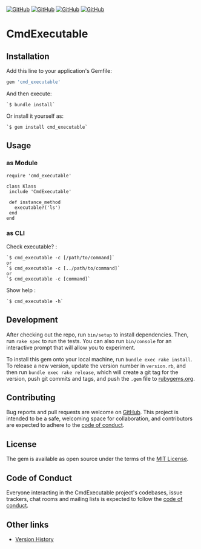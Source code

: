 <a href="LICENSE" alt="MIT License"><img alt="GitHub" src="https://img.shields.io/github/license/toshiki670/cmd_executable?style=flat-square"></a>
<a href="https://github.com/toshiki670/cmd_executable/actions" alt="Check action"><img alt="GitHub" src="https://img.shields.io/github/workflow/status/toshiki670/cmd_executable/Ruby?label=Ruby&style=flat-square"></a>
<a href="https://rubygems.org/gems/cmd_executable" alt="Rubygems"><img alt="GitHub" src="https://img.shields.io/gem/dt/cmd_executable?style=flat-square"></a>
<a href="https://rubygems.org/gems/cmd_executable" alt="Rubygems"><img alt="GitHub" src="https://img.shields.io/gem/v/cmd_executable?style=flat-square"></a>

# CmdExecutable
## Installation

Add this line to your application's Gemfile:

```ruby
gem 'cmd_executable'
```

And then execute:

    `$ bundle install`

Or install it yourself as:

    `$ gem install cmd_executable`

## Usage
### as Module
```
require 'cmd_executable'

class Klass
 include 'CmdExecutable'

 def instance_method
   executable?('ls')
 end
end
```
### as CLI
Check executable? :

    `$ cmd_executable -c [/path/to/command]`
    or
    `$ cmd_executable -c [../path/to/command]`
    or
    `$ cmd_executable -c [command]`

Show help :

    `$ cmd_executable -h`

## Development

After checking out the repo, run `bin/setup` to install dependencies. Then, run `rake spec` to run the tests. You can also run `bin/console` for an interactive prompt that will allow you to experiment.

To install this gem onto your local machine, run `bundle exec rake install`. To release a new version, update the version number in `version.rb`, and then run `bundle exec rake release`, which will create a git tag for the version, push git commits and tags, and push the `.gem` file to [rubygems.org](https://rubygems.org).

## Contributing

Bug reports and pull requests are welcome on [GitHub][source]. This project is intended to be a safe, welcoming space for collaboration, and contributors are expected to adhere to the [code of conduct][conduct].


## License

The gem is available as open source under the terms of the [MIT License][license].

## Code of Conduct

Everyone interacting in the CmdExecutable project's codebases, issue trackers, chat rooms and mailing lists is expected to follow the [code of conduct][conduct].

## Other links
- [Version History][version]

[source]:https://github.com/toshiki670/cmd_executable
[license]:https://github.com/toshiki670/cmd_executable/blob/master/LICENSE
[conduct]:https://github.com/toshiki670/cmd_executable/blob/master/CODE_OF_CONDUCT.md
[version]:https://github.com/toshiki670/cmd_executable/releases

